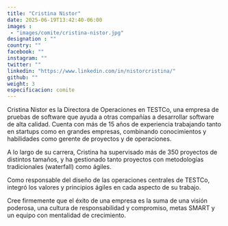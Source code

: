```yaml
---
title: "Cristina Nistor"
date: 2025-06-19T13:42:40-06:00
images : 
 - "images/comite/cristina-nistor.jpg"
designation : ""
country: ""
facebook: ""
instagram: ""
twitter: ""
linkedin: "https://www.linkedin.com/in/nistorcristina/"
github: ""
weight: 3
especificacion: comite
---
```


Cristina Nistor es la Directora de Operaciones en TESTCo, una empresa de pruebas de software que ayuda a otras compañías a desarrollar software de alta calidad. Cuenta con más de 15 años de experiencia trabajando tanto en startups como en grandes empresas, combinando conocimientos y habilidades como gerente de proyectos y de operaciones.

A lo largo de su carrera, Cristina ha supervisado más de 350 proyectos de distintos tamaños, y ha gestionado tanto proyectos con metodologías tradicionales (waterfall) como ágiles.

Como responsable del diseño de las operaciones centrales de TESTCo, integró los valores y principios ágiles en cada aspecto de su trabajo.

Cree firmemente que el éxito de una empresa es la suma de una visión poderosa, una cultura de responsabilidad y compromiso, metas SMART y un equipo con mentalidad de crecimiento.
